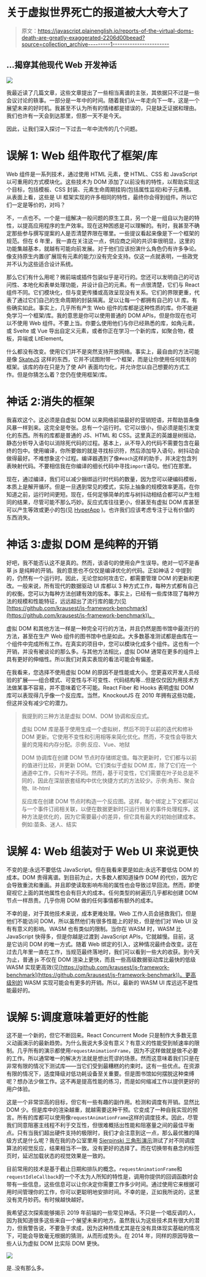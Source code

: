 # 关于虚拟世界死亡的报道被大大夸大了

> 原文：<https://javascript.plainenglish.io/reports-of-the-virtual-doms-death-are-greatly-exaggerated-2206d00beead?source=collection_archive---------1----------------------->

## …揭穿其他现代 Web 开发神话

![](img/d6b02a4178b96d1489f2db5d54269e7c.png)

我最近读了几篇文章，这些文章提出了一些相当离谱的主张，其依据只不过是一些会议讨论的轶事。一部分是一年中的时间。随着我们从一年走向下一年，这是一个展望未来的好时机。我甚至不认为所有的情绪都是错误的，只是缺乏证据和理由。我们也许有一天会到达那里，但那一天不是今天。

因此，让我们深入探讨一下过去一年中流传的几个问题。

# 误解 1: Web 组件取代了框架/库

Web 组件是一系列技术，通过使用 HTML 元素，使 HTML、CSS 和 JavaScript 以可重用的方式模块化。这些技术为 DOM 添加了以前没有的特性，以帮助实现这个目标，包括模板、CSS 封装、元素生命周期挂钩(包括属性监视)和子元素槽。从表面上看，这些是 UI 框架实现的许多相同的特性，最终你会得到组件。所以它们一定是等价的，对吗？

不，一点也不。一个是一组解决一般问题的原生工具，另一个是一组自以为是的特性，以提高应用程序的生产效率。现在这种困惑是可以理解的。有时，我甚至不确定那些参与撰写提案的人是否清楚界限在哪里。一些提议看起来像是下一个框架的规范。但在 6 年里，我一直在关注这一点，供应商之间的共识率很明显，这里的功能集越基本，就越有可能向前发展。对于他们应该扮演什么角色仍有许多争论。像支持原生内置(扩展现有元素的能力)没有完全支持。仅这一点就表明，一些政党并不认为这些适合设计系统。

那么它们有什么用呢？微前端或插件包装似乎是可行的。您还可以发明自己的可访问性、本地化和表单处理功能，并设计自己的元素。有一点很清楚，它们与 React 组件不同。它们模块化，但与变更传播或高效呈现没有关系。它们的界限更重，代表了通过它们自己的生命周期的封装隔离。足以让每一个都拥有自己的 UI 库。有些确实如此。事实上，几乎所有产生 Web 组件的库都是这种性质的库。你不能避免学习一个框架/库。我的意思是你可以使用普通的 DOM APIs，但是你现在也可以不使用 Web 组件。不要上当。你要么使用他们与你已经熟悉的库，如角元素，或 Svelte 或 Vue 导出自定义元素，或者你正在学习一个新的库，如聚合物，模板，异端或 LitElement。

什么都没有改变。使用它们并不是突然支持开放网络。事实上，最自由的方法可能是像 [SkateJS](https://github.com/skatejs/skatejs) 这样的东西，它并不试图附带一个框架，而是让你使用任何现有的框架。该库的存在只是为了使 API 表面均匀化，并允许您以自己想要的方式工作。但是你猜怎么着？您仍在使用框架/库。

# 神话 2:消失的框架

我喜欢这个。这必须是自虚拟 DOM 以来网络前端最好的营销短语，并帮助苗条像风暴一样到来。这完全是夸张。总有一个运行时。它可以很小，但必须是能引发变化的东西。所有的库都是普通的 JS、HTML 和 CSS。这里真正的英雄是树摇动，静态分析导入语句以消除死代码的过程。基本上，从不导入的代码不需要包含在最终的包中。使用编译，你所要做的就是寻找标识符，然后添加导入语句，树抖动会做得最好。不难想象这个过程。编译器遇到了像`#each`这样的助手，并决定包含列表映射代码。不要相信我在你编译的细长代码中寻找`import`语句。他们在那里。

现在，通过编译，我们可以减少捆绑运行时代码的数量，因为您可以硬编码模板，本质上是解开循环。但是一旦遇到常见的模式，实际上抽象的规模效率更高，在你知道之前，运行时间更短。现在，任何足够简单的库与树抖动相结合都可以产生相同的结果，尽管可能不那么巧妙。反应式库往往更小，但甚至有虚拟 DOM 库甚至可以产生等效或更小的包(见 [HyperApp](https://github.com/jorgebucaran/hyperapp) )。也许我们应该考虑专注于让有价值的东西消失。

# 神话 3:虚拟 DOM 是纯粹的开销

好吧，我不能否认这不是真的。然而，该语句的使用会产生误导。绝对一切不是香草 js 是纯粹的开销。我的意思也不仅仅是编译优化的代码。正如神话 2 中提到的，仍然有一个运行时。因此，无论您如何攻击它，都需要管理 DOM 的更新和更改。一般来说，所有现代的数据驱动 UI 库都以 3 种方式工作，每种方式都有自己的权衡。您可以为每种方法创建有效的版本。事实上，已经有一些库体现了每种方法的规模和性能特征，远远超出了流行库的能力(见[https://github.com/krausest/js-framework-benchmark](https://github.com/krausest/js-framework-benchmark))。

虚拟 DOM 和其他方法一样是一种完全可行的方法，并且仍然是图书馆中最流行的方法，甚至在生产 Web 组件的图书馆中也是如此。大多数基准测试都是由库在一个组件中完成所有工作。在真实的项目中，您可以模块化成多个组件。这也有一个开销，并没有被谈论的那么多。与其他方法相比，虚拟 DOM 通常在更多的组件上具有更好的伸缩性。所以我们对真实表现的看法可能会有偏差。

在我看来，您选择不使用虚拟 DOM 的原因不是性能或大小。您更喜欢开发人员经验的扩展——组合模式、可变性与不可变性、代码结构等...但是仅仅因为用技术方法做某事不容易，并不意味着它不可能。React Fiber 和 Hooks 表明虚拟 DOM 库可以表现得几乎像一个反应库。当然，KnockoutJS 在 2010 年拥有这些功能，但这并没有减少它的潜力。

> 我提到的三种方法是虚拟 DOM、DOM 协调和反应式。
> 
> 虚拟 DOM 库是基于使用生成一个虚拟树，然后不同于以前的迭代和修补 DOM 更新。它使用不变性和引用相等来简化优化。然而，不变性会导致大量的克隆和内存分配。示例:反应、Vue、地狱
> 
> DOM 协调库在创建 DOM 节点时存储绑定值。每次更新时，它们都与以前的值进行比较，并更新 DOM。它们类似于虚拟 DOM 库，除了它们在一个通道中工作，只有叶子不同。然而，基于可变性，它们需要在叶子处总是不同的，因此在深层嵌套结构中优化快捷方式的方法较少。示例:角形、聚合物、lit-html
> 
> 反应库在创建 DOM 节点时构造一个反应图。这样，每个绑定上下文都可以与一个事件订阅相关联，以便在数据更新时只运行相关的事件处理程序。这种方法是优化的，因为它需要最小的差异，但它具有最大的初始创建成本。例如:苗条、迷人、结实

# 误解 4: Web 组装对于 Web UI 来说更快

不变的是:永远不要低估 JavaScript。但在我看来更是如此:永远不要低估 DOM 的成本。DOM 贵得离谱。到目前为止，大多数人都知道操作 DOM 的代价，因为它会导致重流和重画。并且即使读取影响布局的属性也会导致过早回流。然而，即使窥视它上面的其他属性也会有巨大的成本。任何类型的树遍历几乎都和创建 DOM 节点一样昂贵。几乎你用 DOM 做的任何事情都有额外的成本。

不幸的是，对于其他技术来说，成本更难处理。Web 工作人员会拯救我们，但是他们不能访问 DOM，所以虽然他们有很多性能上的好处，但是他们对 Web UI 没有有意义的影响。WASM 也有类似的限制。当你在 WASM 时，WASM 比 JavaScript 快得多，但是你越是过渡到 JavaScript APIs，它就越慢。目前，这是它访问 DOM 的唯一方式。随着 Web 绑定的引入，这种情况最终会改变。这在过去几年里一直在工作，当规范最终落地时，我们可以看到一些大的收获。到今天为止，普通 js 不仅在 DOM 渲染上更快，而且一些高级数据驱动库比最快的低级 WASM 实现更高效(见[https://github.com/krausest/js-framework-benchmark](https://github.com/krausest/js-framework-benchmark))。更高级别的 WASM 实现可能会有更多的开销。所以，最新的 WASM UI 库远远不是性能最好的。

# 误解 5:调度意味着更好的性能

这不是一个新的，但它不断回来。React Concurrent Mode 只是制作大多数无意义动画演示的最新趋势。为什么我说大多没有意义？有意义的性能受到帧速率的限制。几乎所有的演示都使用`requestAnimationFrame`，因为不这样做就是做不必要的工作。所以通常唯一的解决方法就是想出荒谬的场景。然而这意味着我们只是在非常有限的情况下测试库——当它们受到最糟糕的约束时。这有一些优点。在资源有限的情况下，适度降级对低功耗设备至关重要。但是图书馆如何摆脱这种束缚呢？想办法少做工作。这不再是提高性能的练习，而是如何缩减工作以提供更好的用户体验。

这是一个非常崇高的目标，但它有一些有趣的副作用。检测和调度有开销。显然比 DOM 少。但是库中的渲染越重，就越需要这种干预。它变成了一种自我实现的预言。所有的库都可以使用像`requestAnimationFrame`这样的调度技术。因此，尽管我们同意阻塞主线程不利于交互性，但很难概括出性能和阻塞量之间的最佳平衡点。只有当我们超出硬件支持的极限时，我们才会注意到这一点，那么最优雅的降级方式是什么呢？我在我的办公室里用 [Sierpinski 三角形演示](https://github.com/ryansolid/solid-sierpinski-triangle-demo)测试了对不同调度算法的视觉反应，结果相当不一致。没有更好的选择了。而在切换带有悬念的标签页时，延迟加载状态的视觉效果是一致的。

目前常用的技术是基于截止日期和排队的概念。`requestAnimationFrame`和`requestIdleCallback`的一个不太为人所知的特性是，调用你提供的回调函数时会带有一些信息，这些信息可以让你决定你需要工作多少时间。通过使用它来根据可用时间管理你的工作，你可以更聪明地安排时间。不幸的是，正如我所说的，这里没有灵丹妙药。有时候越快越好。

我希望这次探索能够揭示 2019 年前端的一些常见神话。不只是一个唱反调的人，因为我知道很多这些来自一个展望未来的地方。虽然我认为这些技术具有很大的潜力，但我警告说，不要急于求成，因为这种热情尤其是在没有具体现实基础的情况下，可能会导致毫无根据的猜测，从而形成势头。在 2014 年，同样的原因导致一些人认为虚拟 DOM 比实际 DOM 更快。

![](img/769a24705e19d944d536e9fd3ab47ba2.png)

是..没有那么多。